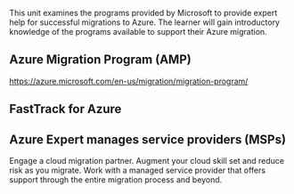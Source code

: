 This unit examines the programs provided by Microsoft to provide expert help for successful migrations to Azure. The learner will gain introductory knowledge of the programs available to support their Azure migration. 




## Azure Migration Program (AMP)
https://azure.microsoft.com/en-us/migration/migration-program/



## FastTrack for Azure 

## Azure Expert manages service providers (MSPs)
Engage a cloud migration partner.
Augment your cloud skill set and reduce risk as you migrate. Work with a managed service provider that offers support through the entire migration process and beyond.
